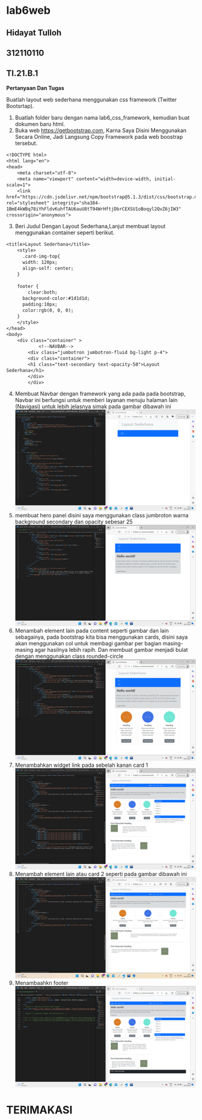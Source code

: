 # lab6web
## Hidayat Tulloh
## 312110110
## TI.21.B.1

<b>Pertanyaan Dan Tugas</b>

Buatlah layout web sederhana menggunakan css framework (Twitter Bootsrtap).
1. Buatlah folder baru dengan nama lab6_css_framework, kemudian buat dokumen baru html.
2. Buka web https://getbootstrap.com, Karna Saya Disini Menggunakan Secara Online, Jadi Langsung Copy Framework pada web boostrap tersebut.
```
<!DOCTYPE html>
<html lang="en">
<head>
    <meta charset="utf-8">
    <meta name="viewport" content="width=device-width, initial-scale=1">
	<link href="https://cdn.jsdelivr.net/npm/bootstrap@5.1.3/dist/css/bootstrap.min.css" rel="stylesheet" integrity="sha384-1BmE4kWBq78iYhFldvKuhfTAU6auU8tT94WrHftjDbrCEXSU1oBoqyl2QvZ6jIW3" crossorigin="anonymous">
```
3.  Beri Judul Dengan Layout Sederhana,Lanjut membuat layout menggunakan container seperti berikut.
``` 
<title>Layout Sederhana</title>
	<style>
	  .card-img-top{
	  width: 120px;
	  align-self: center;
	}

	footer {
		clear:both;
	  background-color:#1d1d1d; 
	  padding:10px;
	  color:rgb(0, 0, 0);
	}
	</style>
</head>
<body>
	<div class="container" >
            <!--NAVBAR-->
		<div class="jumbotron jumbotron-fluid bg-light p-4">
		<div class="container">
		<h1 class="text-secondary text-opacity-50">Layout Sederhana</h1>
		</div>
		</div>
```
4. Membuat Navbar dengan framework yang ada pada pada bootstrap, Navbar ini berfungsi untuk memberi layanan menuju halaman lain (Navigasi) untuk lebih jelasnya simak pada gambar dibawah ini
![img](SS/ss1.png)
5. membuat hero panel disini saya menggunakan class jumbroton warna background secondary dan opacity sebesar 25 
![img](SS/ss2.png)
6. Menambah element lain pada content seperti gambar dan lain sebagainya, pada bootstrap kita bisa menggunakan cards, disini saya akan menggunakan col untuk membagi gambar per bagian masing-masing agar hasilnya lebih rapih. Dan membuat gambar menjadi bulat dengan menggunakan class rounded-circle
![img](SS/ss3.png)
7. Menambahkan widget link pada sebelah kanan card 1
![img](SS/ss5.png)
8. Menambah element lain atau card 2 seperti pada gambar dibawah ini
![img](SS/ss4.png)
9. Menambaahkn footer
![img](SS/ss6.png)
# TERIMAKASI